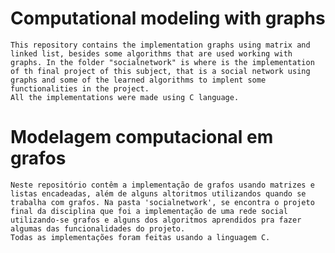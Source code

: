 # Computational modeling with graphs
	
	This repository contains the implementation graphs using matrix and linked list, besides some algorithms that are used working with graphs. In the folder "socialnetwork" is where is the implementation of th final project of this subject, that is a social network using graphs and some of the learned algorithms to implent some functionalities in the project.
	All the implementations were made using C language.

# Modelagem computacional em grafos

	Neste repositório contêm a implementação de grafos usando matrizes e listas encadeadas, além de alguns altoritmos utilizandos quando se trabalha com grafos. Na pasta 'socialnetwork', se encontra o projeto final da disciplina que foi a implementação de uma rede social utilizando-se grafos e alguns dos algoritmos aprendidos pra fazer algumas das funcionalidades do projeto. 
	Todas as implementações foram feitas usando a linguagem C.
